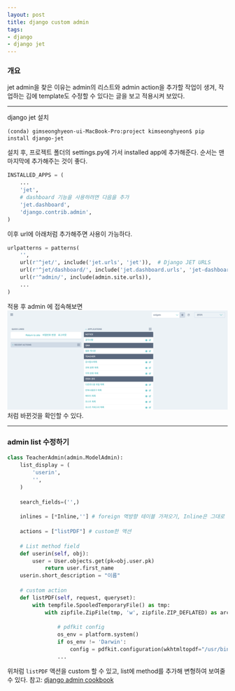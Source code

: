 ```yaml
---
layout: post
title: django custom admin
tags:
- django
- django jet
---
```


### 개요
jet admin을 찾은 이유는 admin의 리스트와 admin action을 추가할 작업이 생겨, 작업하는 김에 template도 수정할 수 있다는 글을 보고 적용시켜 보았다.

---
django jet 설치
```console
(conda) gimseonghyeon-ui-MacBook-Pro:project kimseonghyeon$ pip install django-jet
```
설치 후, 프로젝트 폴더의 settings.py에 가서 installed app에 추가해준다. 순서는 맨마지막에 추가해주는 것이 좋다.
```python
INSTALLED_APPS = (
    ...
    'jet',
    # dashboard 기능을 사용하려면 다음을 추가
    'jet.dashboard',
    'django.contrib.admin',
)
```

이후 url에 아래처럼 추가해주면 사용이 가능하다.
```python
urlpatterns = patterns(
    '',
    url(r'^jet/', include('jet.urls', 'jet')),  # Django JET URLS
    url(r'^jet/dashboard/', include('jet.dashboard.urls', 'jet-dashboard')),  # Django JET dashboard URLS
    url(r'^admin/', include(admin.site.urls)),
    ...
)
```

적용 후 admin 에 접속해보면
![image](./images/customadmin/1.png)
처럼 바뀐것을 확인할 수 있다.

---

### admin list 수정하기
``` python
class TeacherAdmin(admin.ModelAdmin):
    list_display = (
        'userin',
        '',
    )

    search_fields=('',)

    inlines = [*Inline,''] # foreign 역방향 테이블 가져오기, Inline은 그대로 *있는 부분에 모델명

    actions = ["listPDF"] # custom한 액션
    
    # List method field
    def userin(self, obj):
        user = User.objects.get(pk=obj.user.pk)        
            return user.first_name
    userin.short_description = "이름"
    
    # custom action
    def listPDF(self, request, queryset):
        with tempfile.SpooledTemporaryFile() as tmp:
            with zipfile.ZipFile(tmp, 'w', zipfile.ZIP_DEFLATED) as archive:

                # pdfkit config
                os_env = platform.system()
                if os_env != 'Darwin':
                    config = pdfkit.configuration(wkhtmltopdf="/usr/bin/wkhtmltox/bin/wkhtmltopdf")
                ...
```
위처럼 `listPDF` 액션을 custom 할 수 있고,
list에 method를 추가해 변형하여 보여줄 수 있다.
참고: [django admin cookbook](https://books.agiliq.com/projects/django-admin-cookbook/en/latest/)
